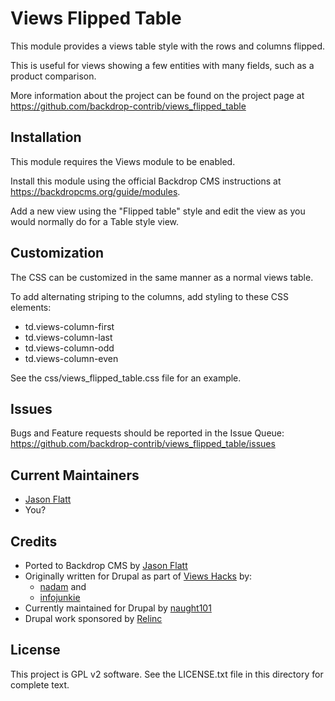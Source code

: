 Views Flipped Table
===================

This module provides a views table style with the rows and columns flipped.

This is useful for views showing a few entities with many fields, such as a
product comparison.

More information about the project can be found on the project page at
https://github.com/backdrop-contrib/views_flipped_table


Installation
------------

This module requires the Views module to be enabled.

Install this module using the official Backdrop CMS instructions at
https://backdropcms.org/guide/modules.

Add a new view using the "Flipped table" style and edit the view as you would
normally do for a Table style view.


Customization
-------------

The CSS can be customized in the same manner as a normal views table.

To add alternating striping to the columns, add styling to these CSS elements:
- td.views-column-first
- td.views-column-last
- td.views-column-odd
- td.views-column-even

See the css/views_flipped_table.css file for an example.


Issues
------

Bugs and Feature requests should be reported in the Issue Queue:
https://github.com/backdrop-contrib/views_flipped_table/issues


Current Maintainers
-------------------

- [Jason Flatt](https://github.com/oadaeh)
- You?


Credits
-------

- Ported to Backdrop CMS by [Jason Flatt](https://github.com/oadaeh)
- Originally written for Drupal as part of
  [Views Hacks](https://www.drupal.org/project/views_hacks) by:
  - [nadam](https://www.drupal.org/user/113494) and
  - [infojunkie](https://www.drupal.org/user/48424)
- Currently maintained for Drupal by [naught101](https://www.drupal.org/user/44216)
- Drupal work sponsored by [Relinc](http://www.relinc.it)


License
-------

This project is GPL v2 software.
See the LICENSE.txt file in this directory for complete text.
